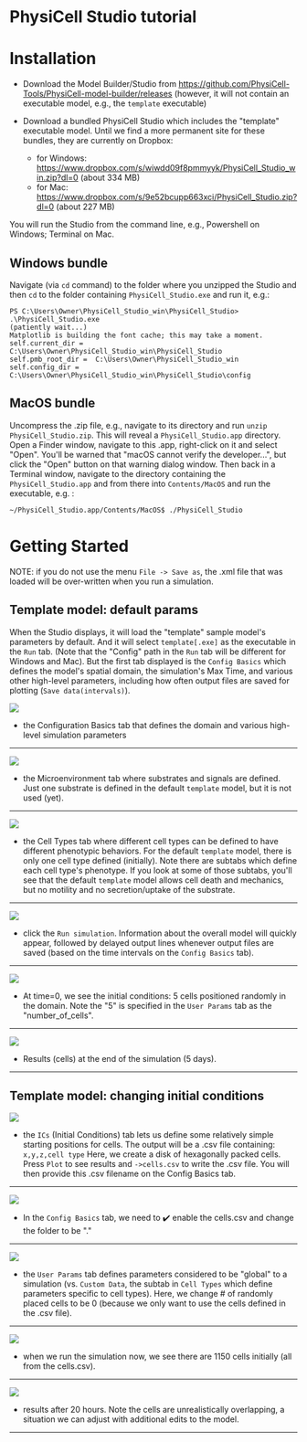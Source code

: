 # PhysiCell Studio tutorial

# Installation

* Download the Model Builder/Studio from https://github.com/PhysiCell-Tools/PhysiCell-model-builder/releases (however, it will not contain an executable model, e.g., the `template` executable)
* Download a bundled PhysiCell Studio which includes the "template" executable model. Until we find a more permanent site for these bundles, they are currently on Dropbox:

  * for Windows: https://www.dropbox.com/s/wiwdd09f8pmmyyk/PhysiCell_Studio_win.zip?dl=0  (about 334 MB)
  * for Mac: https://www.dropbox.com/s/9e52bcupp663xci/PhysiCell_Studio.zip?dl=0   (about 227 MB)

You will run the Studio from the command line, e.g., Powershell on Windows; Terminal on Mac.

## Windows bundle
Navigate (via `cd` command) to the folder where you unzipped the Studio and then `cd` to the folder containing `PhysiCell_Studio.exe` and run it, e.g.:
```
PS C:\Users\Owner\PhysiCell_Studio_win\PhysiCell_Studio> .\PhysiCell_Studio.exe
(patiently wait...)
Matplotlib is building the font cache; this may take a moment.
self.current_dir =  C:\Users\Owner\PhysiCell_Studio_win\PhysiCell_Studio
self.pmb_root_dir =  C:\Users\Owner\PhysiCell_Studio_win
self.config_dir =  C:\Users\Owner\PhysiCell_Studio_win\PhysiCell_Studio\config
```

## MacOS bundle
Uncompress the .zip file, e.g., navigate to its directory and run `unzip PhysiCell_Studio.zip`. This will reveal a `PhysiCell_Studio.app` directory. 
Open a Finder window, navigate to this .app, right-click on it and select "Open". You'll be warned that "macOS cannot verify the developer...", but click the "Open" button on that warning dialog window. 
Then back in a Terminal window, navigate to the directory containing the `PhysiCell_Studio.app` and from there into `Contents/MacOS` and run the executable, e.g. :
```
~/PhysiCell_Studio.app/Contents/MacOS$ ./PhysiCell_Studio
```

# Getting Started

NOTE: if you do not use the menu `File -> Save as`, the .xml file that was loaded will be over-written when you run a simulation.

## Template model: default params

When the Studio displays, it will load the "template" sample model's parameters by default. And it will select `template[.exe]` as the executable in the `Run` tab. (Note that the "Config" path in the `Run` tab will be different for Windows and Mac). But the first tab displayed is the `Config Basics` which defines the model's spatial domain, the simulation's Max Time, and various other high-level parameters, including how often output files are saved for plotting (`Save data(intervals)`).


![](images/studio_template_config.PNG)
* the Configuration Basics tab that defines the domain and various high-level simulation parameters
---

![](images/studio_template_microenv.PNG)
* the Microenvironment tab where substrates and signals are defined. Just one substrate is defined in the default `template` model, but it is not used (yet).
---

![](images/studio_template_celltypes.PNG)
* the Cell Types tab where different cell types can be defined to have different phenotypic behaviors. For the default `template` model, there is only one cell type defined (initially). Note there are subtabs which define each cell type's phenotype. If you look at some of those subtabs, you'll see that the default `template` model allows cell death and mechanics, but no motility and no secretion/uptake of the substrate.
---


![](images/studio_template_run.PNG)
* click the `Run simulation`. Information about the overall model will quickly appear, followed by delayed output lines whenever output files are saved (based on the time intervals on the `Config Basics` tab).
---

![](images/studio_template_plot_t0.PNG)
* At time=0, we see the initial conditions: 5 cells positioned randomly in the domain. Note the "5" is specified in the `User Params` tab as the "number_of_cells".
---

![](images/studio_template_plot_5days.PNG)
* Results (cells) at the end of the simulation (5 days).
---

## Template model: changing initial conditions

![](images/studio_template_ICs_disk.PNG)
* the `ICs` (Initial Conditions) tab lets us define some relatively simple starting positions for cells. The output will be a .csv file containing: `x,y,z,cell type` Here, we create a disk of hexagonally packed cells. Press `Plot` to see results and `->cells.csv` to write the .csv file. You will then provide this .csv filename on the Config Basics tab.
---

![](images/studio_template_config_ICs_enable_csv.PNG)
* In the `Config Basics` tab, we need to :heavy_check_mark: enable the cells.csv and change the folder to be "."
---

![](images/studio_template_user_params_no_random_cells.PNG)
* the `User Params` tab defines parameters considered to be "global" to a simulation (vs. `Custom Data`, the subtab in `Cell Types` which define parameters specific to cell types). Here, we change # of randomly placed cells to be 0 (because we only want to use the cells defined in the .csv file).
---

![](images/studio_template_run_disk.PNG)
* when we run the simulation now, we see there are 1150 cells initially (all from the cells.csv).
---

![](images/studio_template_plot_disk_20hr.PNG)
* results after 20 hours. Note the cells are unrealistically overlapping, a situation we can adjust with additional edits to the model.
---


